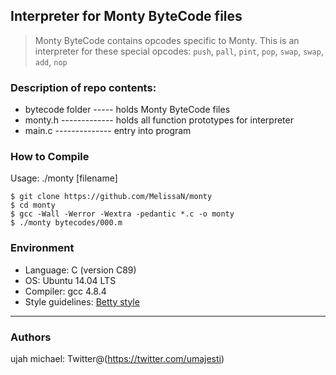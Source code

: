 ## Interpreter for Monty ByteCode files
> Monty ByteCode contains opcodes specific to Monty. This is an interpreter for
> these special opcodes: `push`, `pall`, `pint`, `pop`, `swap`, `swap`, `add`, `nop`

### Description of repo contents:
* bytecode folder ----- holds Monty ByteCode files
* monty.h ------------- holds all function prototypes for interpreter
* main.c -------------- entry into program

### How to Compile
Usage: ./monty [filename]
```
$ git clone https://github.com/MelissaN/monty
$ cd monty
$ gcc -Wall -Werror -Wextra -pedantic *.c -o monty
$ ./monty bytecodes/000.m
```

### Environment
* Language: C (version C89)
* OS: Ubuntu 14.04 LTS
* Compiler: gcc 4.8.4
* Style guidelines: [Betty style](https://github.com/holbertonschool/Betty/wiki)
---
### Authors
ujah michael: Twitter@(https://twitter.com/umajesti)
